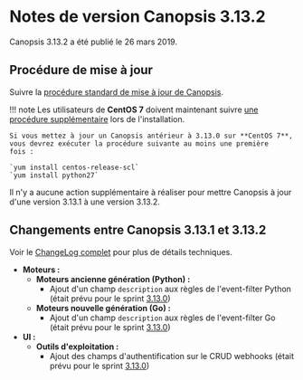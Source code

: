 # Notes de version Canopsis 3.13.2

Canopsis 3.13.2 a été publié le 26 mars 2019.

## Procédure de mise à jour

Suivre la [procédure standard de mise à jour de Canopsis](../guide-administration/mise-a-jour/index.md).

!!! note
    Les utilisateurs de **CentOS 7** doivent maintenant suivre [une procédure supplémentaire](../guide-administration/installation/installation-paquets.md#sur-centos-7) lors de l'installation.

    Si vous mettez à jour un Canopsis antérieur à 3.13.0 sur **CentOS 7**, vous devrez exécuter la procédure suivante au moins une première fois :

    `yum install centos-release-scl`  
    `yum install python27`

Il n'y a aucune action supplémentaire à réaliser pour mettre Canopsis à jour d'une version 3.13.1 à une version 3.13.2.

## Changements entre Canopsis 3.13.1 et 3.13.2

Voir le [ChangeLog complet](https://git.canopsis.net/canopsis/canopsis/blob/develop/CHANGELOG.md) pour plus de détails techniques.

*  **Moteurs :**
    *  **Moteurs ancienne génération (Python) :**
        *  Ajout d'un champ `description` aux règles de l'event-filter Python (était prévu pour le sprint [3.13.0](3.13.0.md))
    *  **Moteurs nouvelle génération (Go) :**
        *  Ajout d'un champ `description` aux règles de l'event-filter Go (était prévu pour le sprint [3.13.0](3.13.0.md))
*  **UI :**
    *  **Outils d'exploitation :**
        *  Ajout des champs d'authentification sur le CRUD webhooks (était prévu pour le sprint [3.13.0](3.13.0.md))
